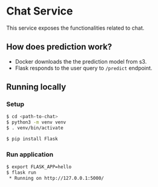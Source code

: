 # Chat Service

This service exposes the functionalities related to chat.

## How does prediction work?

- Docker downloads the the prediction model from s3.
- Flask responds to the user query to `/predict` endpoint.


## Running locally

### Setup

```sh
$ cd <path-to-chat>
$ python3 -m venv venv
$ . venv/bin/activate

$ pip install Flask
```

### Run application

```bash
$ export FLASK_APP=hello
$ flask run
 * Running on http://127.0.0.1:5000/
```
